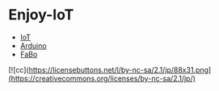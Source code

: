 # Enjoy-IoT

* [IoT](IoT.md)
* [Arduino](arduino.md)
* [FaBo](fabo.md)

[![cc](https://licensebuttons.net/l/by-nc-sa/2.1/jp/88x31.png](https://creativecommons.org/licenses/by-nc-sa/2.1/jp/)
